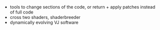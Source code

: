 - tools to change sections of the code, or return + apply patches instead of full code
- cross two shaders, shaderbreeder
- dynamically evolving VJ software
